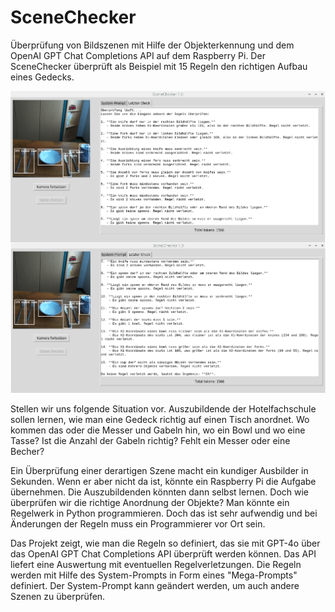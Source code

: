 # SceneChecker
Überprüfung von Bildszenen mit Hilfe der Objekterkennung und dem OpenAI GPT Chat Completions API auf dem Raspberry Pi.
Der SceneChecker überprüft als Beispiel mit 15 Regeln den richtigen Aufbau eines Gedecks.

![](titelKlein.png)

Stellen wir uns folgende Situation vor. Auszubildende der Hotelfachschule sollen lernen, wie man eine Gedeck richtig auf einen Tisch anordnet.
Wo kommen das oder die Messer und Gabeln hin, wo ein Bowl und wo eine Tasse? Ist die Anzahl der Gabeln richtig? Fehlt ein Messer oder eine Becher?

Ein Überprüfung einer derartigen Szene macht ein kundiger Ausbilder in Sekunden. Wenn er aber nicht da ist, könnte ein Raspberry Pi die Aufgabe übernehmen. 
Die Auszubildenden könnten dann selbst lernen. Doch wie überprüfen wir die richtige Anordnung der Objekte?
Man könnte ein Regelwerk in Python programmieren. Doch das ist sehr aufwendig und bei Änderungen der Regeln muss ein Programmierer vor Ort sein. 

Das Projekt zeigt, wie man die Regeln so definiert, das sie mit GPT-4o über das OpenAI GPT Chat Completions API überprüft werden können. Das API liefert eine Auswertung
mit eventuellen Regelverletzungen. Die Regeln werden mit Hilfe des System-Prompts in Form eines "Mega-Prompts" definiert.
Der System-Prompt kann geändert werden, um auch andere Szenen zu überprüfen.  
